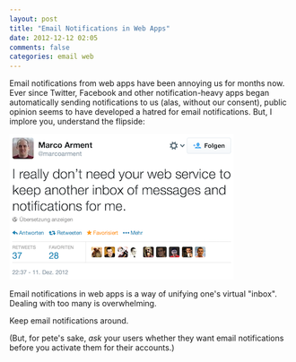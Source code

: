 ```yaml
---
layout: post
title: "Email Notifications in Web Apps"
date: 2012-12-12 02:05
comments: false
categories: email web
---
```


Email notifications from web apps have been annoying us for months now. Ever since Twitter, Facebook and other notification-heavy apps began automatically sending notifications to us (alas, without our consent), public opinion seems to have developed a hatred for email notifications. But, I implore you, understand the flipside:

[![Tweet by Marco Arment](/images/tweet-by-marco-arment.png)](https://twitter.com/marcoarment/status/278705209507721217)

Email notifications in web apps is a way of unifying one's virtual "inbox". Dealing with too many is overwhelming.

Keep email notifications around.

(But, for pete's sake, _ask_ your users whether they want email notifications before you activate them for their accounts.)
